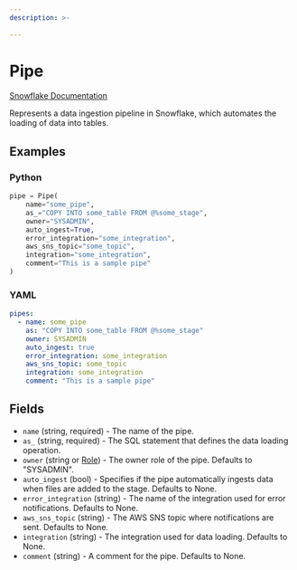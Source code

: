```yaml
---
description: >-
  
---
```


# Pipe

[Snowflake Documentation](https://docs.snowflake.com/en/sql-reference/sql/create-pipe.html)

Represents a data ingestion pipeline in Snowflake, which automates the loading of data into tables.


## Examples

### Python

```python
pipe = Pipe(
    name="some_pipe",
    as_="COPY INTO some_table FROM @%some_stage",
    owner="SYSADMIN",
    auto_ingest=True,
    error_integration="some_integration",
    aws_sns_topic="some_topic",
    integration="some_integration",
    comment="This is a sample pipe"
)
```


### YAML

```yaml
pipes:
  - name: some_pipe
    as: "COPY INTO some_table FROM @%some_stage"
    owner: SYSADMIN
    auto_ingest: true
    error_integration: some_integration
    aws_sns_topic: some_topic
    integration: some_integration
    comment: "This is a sample pipe"
```


## Fields

* `name` (string, required) - The name of the pipe.
* `as_` (string, required) - The SQL statement that defines the data loading operation.
* `owner` (string or [Role](role.md)) - The owner role of the pipe. Defaults to "SYSADMIN".
* `auto_ingest` (bool) - Specifies if the pipe automatically ingests data when files are added to the stage. Defaults to None.
* `error_integration` (string) - The name of the integration used for error notifications. Defaults to None.
* `aws_sns_topic` (string) - The AWS SNS topic where notifications are sent. Defaults to None.
* `integration` (string) - The integration used for data loading. Defaults to None.
* `comment` (string) - A comment for the pipe. Defaults to None.


